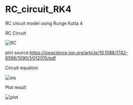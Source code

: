 # RC_circuit_RK4
RC circuit model using Runge Kutta 4


RC Circuit

![RC](https://user-images.githubusercontent.com/16162415/72775248-2f752000-3c40-11ea-86aa-b1d3bfbadcf9.PNG)

pict source:https://iopscience.iop.org/article/10.1088/1742-6596/1090/1/012015/pdf

Circuit equation

![eq](https://user-images.githubusercontent.com/16162415/72775358-a7dbe100-3c40-11ea-90e3-a9793e433dbd.png)


Plot result

![plot](https://user-images.githubusercontent.com/16162415/72775277-529fcf80-3c40-11ea-97c7-b3c9174f2722.png)
